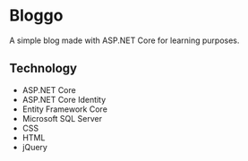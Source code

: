 # Bloggo
A simple blog made with ASP.NET Core for learning purposes.
## Technology
* ASP.NET Core
* ASP.NET Core Identity
* Entity Framework Core
* Microsoft SQL Server
* CSS
* HTML
* jQuery